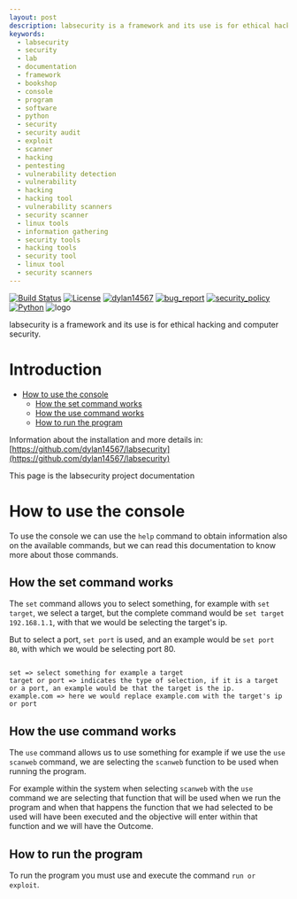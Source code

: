 ```yaml
---
layout: post
description: labsecurity is a framework and its use is for ethical hacking and computer security, This documentation describes how to use the labsecurity commands
keywords:
  - labsecurity
  - security
  - lab
  - documentation
  - framework
  - bookshop
  - console
  - program
  - software
  - python
  - security
  - security audit
  - exploit
  - scanner
  - hacking
  - pentesting
  - vulnerability detection
  - vulnerability
  - hacking
  - hacking tool
  - vulnerability scanners
  - security scanner
  - linux tools
  - information gathering
  - security tools
  - hacking tools
  - security tool
  - linux tool
  - security scanners
---
```


[![Build Status](https://img.shields.io/github/stars/dylan14567/labsecurity.svg)](https://github.com/dylan14567/labsecurity)
[![License](https://img.shields.io/github/license/dylan14567/labsecurity.svg)](https://github.com/dylan14567/labsecurity/blob/main/LICENSE)
[![dylan14567](https://img.shields.io/badge/author-dylan14567-green.svg)](https://github.com/dylan14567)
[![bug_report](https://img.shields.io/badge/bug-report-red.svg)](https://github.com/dylan14567/labsecurity/blob/main/.github/ISSUE_TEMPLATE/bug_report.md)
[![security_policy](https://img.shields.io/badge/security-policy-cyan.svg)](https://github.com/dylan14567/labsecurity/blob/main/.github/SECURITY.md)
[![Python](https://img.shields.io/badge/language-Python%20-yellow.svg)](https://www.python.org)
![logo](https://raw.githubusercontent.com/dylan14567/labsecurity/main/.github/icon.jpg)

labsecurity is a framework and its use is for ethical hacking and computer security.

# Introduction

- [How to use the console](#how-to-use-the-console)
  - [How the set command works](#how-the-set-command-works)
  - [How the use command works](#how-the-use-command-works)
  - [How to run the program](#how-to-run-the-program)

Information about the installation and more details in: [https://github.com/dylan14567/labsecurity](https://github.com/dylan14567/labsecurity)

This page is the labsecurity project documentation

# How to use the console 

To use the console we can use the ``` help ``` command to obtain information also on the available commands, but we can read this documentation to know more about those commands.

## How the set command works

The ``` set ``` command allows you to select something, for example with ``` set target ```, we select a target, but the complete command would be ``` set target 192.168.1.1 ```, with that we would be selecting the target's ip.

But to select a port, ``` set port ``` is used, and an example would be ``` set port 80 ```, with which we would be selecting port 80.

```

set => select something for example a target
target or port => indicates the type of selection, if it is a target or a port, an example would be that the target is the ip.
example.com => here we would replace example.com with the target's ip or port

```

## How the use command works

The ``` use ``` command allows us to use something for example if we use the ``` use scanweb ``` command, we are selecting the ``` scanweb ``` function to be used when running the program.

For example within the system when selecting ``` scanweb ``` with the ``` use ``` command we are selecting that function that will be used when we run the program and when that happens the function that we had selected to be used will have been executed and the objective will enter within that function and we will have the Outcome.


## How to run the program

To run the program you must use and execute the command ``` run or exploit ```.
